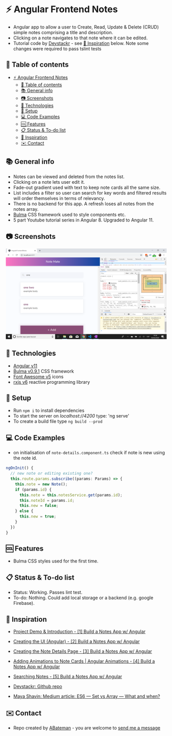 # :zap: Angular Frontend Notes

* Angular app to allow a user to Create, Read, Update & Delete (CRUD) simple notes comprising a title and description.
* Clicking on a note navigates to that note where it can be edited.
* Tutorial code by [Devstackr](https://www.youtube.com/channel/UCbwsS1m4Hib6R-9F1alus_A/featured) - see [:clap: Inspiration](#clap-inspiration) below. Note some changes were required to pass tslint tests

## :page_facing_up: Table of contents

* [:zap: Angular Frontend Notes](#zap-angular-frontend-notes)
  * [:page_facing_up: Table of contents](#page_facing_up-table-of-contents)
  * [:books: General info](#books-general-info)
  * [:camera: Screenshots](#camera-screenshots)
  * [:signal_strength: Technologies](#signal_strength-technologies)
  * [:floppy_disk: Setup](#floppy_disk-setup)
  * [:computer: Code Examples](#computer-code-examples)
  * [:cool: Features](#cool-features)
  * [:clipboard: Status & To-do list](#clipboard-status--to-do-list)
  * [:clap: Inspiration](#clap-inspiration)
  * [:envelope: Contact](#envelope-contact)

## :books: General info

* Notes can be viewed and deleted from the notes list.
* Clicking on a note lets user edit it.
* Fade-out gradient used with text to keep note cards all the same size.
* List includes a filter so user can search for key words and filtered results will order themselves in terms of relevancy.
* There is no backend for this app. A refresh loses all notes from the notes array.
* [Bulma](https://bulma.io/documentation/) CSS framework used to style components etc.
* 5 part Youtube tutorial series in Angular 8. Upgraded to Angular 11.

## :camera: Screenshots

![Angular page](./img/list.png)

## :signal_strength: Technologies

* [Angular v11](https://angular.io/)
* [Bulma v0.9.1](https://bulma.io/documentation/) CSS framework
* [Font Awesome v5](https://fontawesome.com/) icons
* [rxjs v6](https://angular.io/guide/rx-library) reactive programming library

## :floppy_disk: Setup

* Run `npm i` to install dependencies
* To start the server on _localhost://4200_ type: 'ng serve'
* To create a build file type `ng build --prod`

## :computer: Code Examples

* on initialisation of `note-details.component.ts` check if note is new using the note id.

```typescript
ngOnInit() {
  // new note or editing existing one?
  this.route.params.subscribe((params: Params) => {
    this.note = new Note();
    if (params.id) {
      this.note = this.notesService.get(params.id);
      this.noteId = params.id;
      this.new = false;
    } else {
      this.new = true;
    }
  })
}
```

## :cool: Features

* Bulma CSS styles used for the first time.

## :clipboard: Status & To-do list

* Status: Working. Passes lint test.
* To-do: Nothing. Could add local storage or a backend (e.g. google Firebase).

## :clap: Inspiration

* [Project Demo & Introduction - [1] Build a Notes App w/ Angular](https://www.youtube.com/watch?v=dlXEeOk-MrI&t=7s)
* [Creating the UI (Angular) - [2] Build a Notes App w/ Angular](https://www.youtube.com/watch?v=akUcKvEsG8w)
* [Creating the Note Details Page - [3] Build a Notes App w/ Angular](https://www.youtube.com/watch?v=Rghqrp59XJA)
* [Adding Animations to Note Cards | Angular Animations - [4] Build a Notes App w/ Angular](https://www.youtube.com/watch?v=0DnL5awucWE)
* [Searching Notes - [5] Build a Notes App w/ Angular](https://www.youtube.com/watch?v=vWt9WvjUfRA)

* [Devstackr: Github repo](https://github.com/Devstackr/basic-notes-app-mean-stack)
* [Maya Shavin: Medium article: ES6 — Set vs Array — What and when?](https://medium.com/front-end-weekly/es6-set-vs-array-what-and-when-efc055655e1a)

## :envelope: Contact

* Repo created by [ABateman](https://www.andrewbateman.org) - you are welcome to [send me a message](https://andrewbateman.org/contact)
